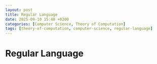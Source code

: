 ```yaml
---
layout: post
title: Regular Language
date: 2025-09-10 15:40 +0200
categories: [Computer Science, Theory of Computation]
tags: [theory-of-computation, computer-science, regular-language]
---
```


# Regular Language
